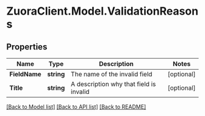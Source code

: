 # ZuoraClient.Model.ValidationReasons

## Properties

Name | Type | Description | Notes
------------ | ------------- | ------------- | -------------
**FieldName** | **string** | The name of the invalid field | [optional] 
**Title** | **string** | A description why that field is invalid | [optional] 

[[Back to Model list]](../README.md#documentation-for-models) [[Back to API list]](../README.md#documentation-for-api-endpoints) [[Back to README]](../README.md)

